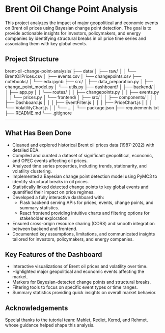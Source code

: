 # Brent Oil Change Point Analysis

This project analyzes the impact of major geopolitical and economic events on Brent oil prices using Bayesian change point detection. The goal is to provide actionable insights for investors, policymakers, and energy companies by identifying structural breaks in oil price time series and associating them with key global events.

## Project Structure

brent-oil-change-point-analysis/
├── data/
│   ├── raw/
│   │   └── BrentOilPrices.csv
│   ├── events.csv
│   └── changepoints.csv
├── notebooks/
│   └── eda.ipynb
├── src/
│   ├── data_preparation.py
│   ├── change_point_model.py
│   └── utils.py
├── dashboard/
│   ├── backend/
│   │   ├── app.py
│   │   └── routes/
│   │       ├── changepoints.py
│   │       ├── events.py
│   │       └── prices.py
│   └── frontend/
│       ├── src/
│       │   ├── components/
│       │   │   ├── Dashboard.js
│       │   │   ├── EventFilter.js
│       │   │   ├── PriceChart.js
│       │   │   └── VolatilityChart.js
│       │   └── ...
│       └── package.json
├── requirements.txt
├── README.md
└── .gitignore


---

## What Has Been Done

- Cleaned and explored historical Brent oil prices data (1987-2022) with detailed EDA.
- Compiled and curated a dataset of significant geopolitical, economic, and OPEC events affecting oil prices.
- Analyzed time series properties, including trends, stationarity, and volatility clustering.
- Implemented a Bayesian change point detection model using PyMC3 to identify structural breaks in oil prices.
- Statistically linked detected change points to key global events and quantified their impact on price regimes.
- Developed a fully interactive dashboard with:
  - Flask backend serving APIs for prices, events, change points, and summary statistics.
  - React frontend providing intuitive charts and filtering options for stakeholder exploration.
- Ensured cross-origin resource sharing (CORS) and smooth integration between backend and frontend.
- Documented key assumptions, limitations, and communicated insights tailored for investors, policymakers, and energy companies.

## Key Features of the Dashboard

- Interactive visualizations of Brent oil prices and volatility over time.
- Highlighted major geopolitical and economic events affecting the market.
- Markers for Bayesian-detected change points and structural breaks.
- Filtering tools to focus on specific event types or time ranges.
- Summary statistics providing quick insights on overall market behavior.

## Acknowledgements

Special thanks to the tutorial team: Mahlet, Rediet, Kerod, and Rehmet, whose guidance helped shape this analysis.
